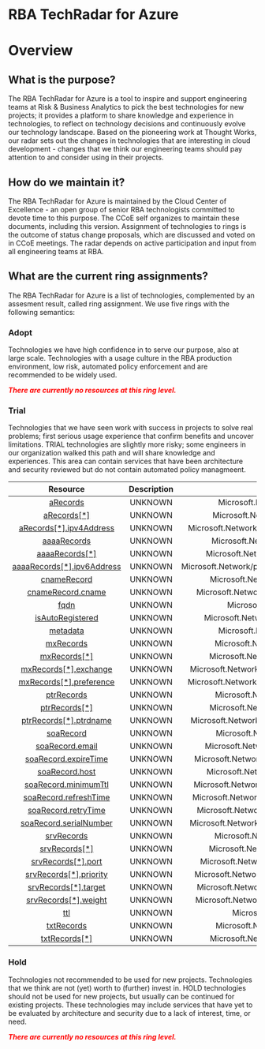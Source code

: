 
RBA TechRadar for Azure
=======================

# Overview

## What is the purpose?


The RBA TechRadar for Azure is a tool to inspire and support engineering teams at Risk & Business Analytics to pick the best technologies for new projects; it provides a platform to share knowledge and experience in technologies, to reflect on technology decisions and continuously evolve our technology landscape.  Based on the pioneering work at Thought Works, our radar sets out the changes in technologies that are interesting in cloud development - changes that we think our engineering teams should pay attention to and consider using in their projects.
## How do we maintain it?


The RBA TechRadar for Azure is maintained by the Cloud Center of Excellence - an open group of senior RBA technologists committed to devote time to this purpose.  The CCoE self organizes to maintain these documents, including this version.  Assignment of technologies to rings is the outcome of status change proposals, which are discussed and voted on in CCoE meetings.  The radar depends on active participation and input from all engineering teams at RBA.
## What are the current ring assignments?


The RBA TechRadar for Azure is a list of technologies, complemented by an assesment result, called ring assignment.  We use five rings with the following semantics:
### Adopt


Technologies we have high confidence in to serve our purpose, also at large scale.  Technologies with a usage culture in the RBA production environment, low risk, automated policy enforcement and are recommended to be widely used.  
  
***<font color="red"> There are currently no resources at this ring level. </font>***
### Trial


Technologies that we have seen work with success in projects to solve real problems;  first serious usage experience that confirm benefits and uncover limitations.  TRIAL technologies are slightly more risky; some engineers in our organization walked this path and will share knowledge and experiences.  This area can contain services that have been architecture and security reviewed but do not contain automated policy managmeent.  

|Resource|Description|Path|Status|
| :---: | :---: | :---: | :---: |
|[aRecords](https://github.com/openrba/python-azure-techradar/Microsoft.Network/privateDnsZones/MX/aRecords/README.md)|UNKNOWN|Microsoft.Network/privateDnsZones/MX/aRecords|TRIAL|
|[aRecords[*]](https://github.com/openrba/python-azure-techradar/Microsoft.Network/privateDnsZones/MX/aRecords[*]/README.md)|UNKNOWN|Microsoft.Network/privateDnsZones/MX/aRecords[*]|TRIAL|
|[aRecords[*].ipv4Address](https://github.com/openrba/python-azure-techradar/Microsoft.Network/privateDnsZones/MX/aRecords[*].ipv4Address/README.md)|UNKNOWN|Microsoft.Network/privateDnsZones/MX/aRecords[*].ipv4Address|TRIAL|
|[aaaaRecords](https://github.com/openrba/python-azure-techradar/Microsoft.Network/privateDnsZones/MX/aaaaRecords/README.md)|UNKNOWN|Microsoft.Network/privateDnsZones/MX/aaaaRecords|TRIAL|
|[aaaaRecords[*]](https://github.com/openrba/python-azure-techradar/Microsoft.Network/privateDnsZones/MX/aaaaRecords[*]/README.md)|UNKNOWN|Microsoft.Network/privateDnsZones/MX/aaaaRecords[*]|TRIAL|
|[aaaaRecords[*].ipv6Address](https://github.com/openrba/python-azure-techradar/Microsoft.Network/privateDnsZones/MX/aaaaRecords[*].ipv6Address/README.md)|UNKNOWN|Microsoft.Network/privateDnsZones/MX/aaaaRecords[*].ipv6Address|TRIAL|
|[cnameRecord](https://github.com/openrba/python-azure-techradar/Microsoft.Network/privateDnsZones/MX/cnameRecord/README.md)|UNKNOWN|Microsoft.Network/privateDnsZones/MX/cnameRecord|TRIAL|
|[cnameRecord.cname](https://github.com/openrba/python-azure-techradar/Microsoft.Network/privateDnsZones/MX/cnameRecord.cname/README.md)|UNKNOWN|Microsoft.Network/privateDnsZones/MX/cnameRecord.cname|TRIAL|
|[fqdn](https://github.com/openrba/python-azure-techradar/Microsoft.Network/privateDnsZones/MX/fqdn/README.md)|UNKNOWN|Microsoft.Network/privateDnsZones/MX/fqdn|TRIAL|
|[isAutoRegistered](https://github.com/openrba/python-azure-techradar/Microsoft.Network/privateDnsZones/MX/isAutoRegistered/README.md)|UNKNOWN|Microsoft.Network/privateDnsZones/MX/isAutoRegistered|TRIAL|
|[metadata](https://github.com/openrba/python-azure-techradar/Microsoft.Network/privateDnsZones/MX/metadata/README.md)|UNKNOWN|Microsoft.Network/privateDnsZones/MX/metadata|TRIAL|
|[mxRecords](https://github.com/openrba/python-azure-techradar/Microsoft.Network/privateDnsZones/MX/mxRecords/README.md)|UNKNOWN|Microsoft.Network/privateDnsZones/MX/mxRecords|TRIAL|
|[mxRecords[*]](https://github.com/openrba/python-azure-techradar/Microsoft.Network/privateDnsZones/MX/mxRecords[*]/README.md)|UNKNOWN|Microsoft.Network/privateDnsZones/MX/mxRecords[*]|TRIAL|
|[mxRecords[*].exchange](https://github.com/openrba/python-azure-techradar/Microsoft.Network/privateDnsZones/MX/mxRecords[*].exchange/README.md)|UNKNOWN|Microsoft.Network/privateDnsZones/MX/mxRecords[*].exchange|TRIAL|
|[mxRecords[*].preference](https://github.com/openrba/python-azure-techradar/Microsoft.Network/privateDnsZones/MX/mxRecords[*].preference/README.md)|UNKNOWN|Microsoft.Network/privateDnsZones/MX/mxRecords[*].preference|TRIAL|
|[ptrRecords](https://github.com/openrba/python-azure-techradar/Microsoft.Network/privateDnsZones/MX/ptrRecords/README.md)|UNKNOWN|Microsoft.Network/privateDnsZones/MX/ptrRecords|TRIAL|
|[ptrRecords[*]](https://github.com/openrba/python-azure-techradar/Microsoft.Network/privateDnsZones/MX/ptrRecords[*]/README.md)|UNKNOWN|Microsoft.Network/privateDnsZones/MX/ptrRecords[*]|TRIAL|
|[ptrRecords[*].ptrdname](https://github.com/openrba/python-azure-techradar/Microsoft.Network/privateDnsZones/MX/ptrRecords[*].ptrdname/README.md)|UNKNOWN|Microsoft.Network/privateDnsZones/MX/ptrRecords[*].ptrdname|TRIAL|
|[soaRecord](https://github.com/openrba/python-azure-techradar/Microsoft.Network/privateDnsZones/MX/soaRecord/README.md)|UNKNOWN|Microsoft.Network/privateDnsZones/MX/soaRecord|TRIAL|
|[soaRecord.email](https://github.com/openrba/python-azure-techradar/Microsoft.Network/privateDnsZones/MX/soaRecord.email/README.md)|UNKNOWN|Microsoft.Network/privateDnsZones/MX/soaRecord.email|TRIAL|
|[soaRecord.expireTime](https://github.com/openrba/python-azure-techradar/Microsoft.Network/privateDnsZones/MX/soaRecord.expireTime/README.md)|UNKNOWN|Microsoft.Network/privateDnsZones/MX/soaRecord.expireTime|TRIAL|
|[soaRecord.host](https://github.com/openrba/python-azure-techradar/Microsoft.Network/privateDnsZones/MX/soaRecord.host/README.md)|UNKNOWN|Microsoft.Network/privateDnsZones/MX/soaRecord.host|TRIAL|
|[soaRecord.minimumTtl](https://github.com/openrba/python-azure-techradar/Microsoft.Network/privateDnsZones/MX/soaRecord.minimumTtl/README.md)|UNKNOWN|Microsoft.Network/privateDnsZones/MX/soaRecord.minimumTtl|TRIAL|
|[soaRecord.refreshTime](https://github.com/openrba/python-azure-techradar/Microsoft.Network/privateDnsZones/MX/soaRecord.refreshTime/README.md)|UNKNOWN|Microsoft.Network/privateDnsZones/MX/soaRecord.refreshTime|TRIAL|
|[soaRecord.retryTime](https://github.com/openrba/python-azure-techradar/Microsoft.Network/privateDnsZones/MX/soaRecord.retryTime/README.md)|UNKNOWN|Microsoft.Network/privateDnsZones/MX/soaRecord.retryTime|TRIAL|
|[soaRecord.serialNumber](https://github.com/openrba/python-azure-techradar/Microsoft.Network/privateDnsZones/MX/soaRecord.serialNumber/README.md)|UNKNOWN|Microsoft.Network/privateDnsZones/MX/soaRecord.serialNumber|TRIAL|
|[srvRecords](https://github.com/openrba/python-azure-techradar/Microsoft.Network/privateDnsZones/MX/srvRecords/README.md)|UNKNOWN|Microsoft.Network/privateDnsZones/MX/srvRecords|TRIAL|
|[srvRecords[*]](https://github.com/openrba/python-azure-techradar/Microsoft.Network/privateDnsZones/MX/srvRecords[*]/README.md)|UNKNOWN|Microsoft.Network/privateDnsZones/MX/srvRecords[*]|TRIAL|
|[srvRecords[*].port](https://github.com/openrba/python-azure-techradar/Microsoft.Network/privateDnsZones/MX/srvRecords[*].port/README.md)|UNKNOWN|Microsoft.Network/privateDnsZones/MX/srvRecords[*].port|TRIAL|
|[srvRecords[*].priority](https://github.com/openrba/python-azure-techradar/Microsoft.Network/privateDnsZones/MX/srvRecords[*].priority/README.md)|UNKNOWN|Microsoft.Network/privateDnsZones/MX/srvRecords[*].priority|TRIAL|
|[srvRecords[*].target](https://github.com/openrba/python-azure-techradar/Microsoft.Network/privateDnsZones/MX/srvRecords[*].target/README.md)|UNKNOWN|Microsoft.Network/privateDnsZones/MX/srvRecords[*].target|TRIAL|
|[srvRecords[*].weight](https://github.com/openrba/python-azure-techradar/Microsoft.Network/privateDnsZones/MX/srvRecords[*].weight/README.md)|UNKNOWN|Microsoft.Network/privateDnsZones/MX/srvRecords[*].weight|TRIAL|
|[ttl](https://github.com/openrba/python-azure-techradar/Microsoft.Network/privateDnsZones/MX/ttl/README.md)|UNKNOWN|Microsoft.Network/privateDnsZones/MX/ttl|TRIAL|
|[txtRecords](https://github.com/openrba/python-azure-techradar/Microsoft.Network/privateDnsZones/MX/txtRecords/README.md)|UNKNOWN|Microsoft.Network/privateDnsZones/MX/txtRecords|TRIAL|
|[txtRecords[*]](https://github.com/openrba/python-azure-techradar/Microsoft.Network/privateDnsZones/MX/txtRecords[*]/README.md)|UNKNOWN|Microsoft.Network/privateDnsZones/MX/txtRecords[*]|TRIAL|

### Hold


Technologies not recommended to be used for new projects. Technologies that we think are not (yet) worth to (further) invest in.  HOLD technologies should not be used for new projects, but usually can be continued for existing projects.  These technologies may include services that have yet to be evaluated by architecture and security due to a lack of interest, time, or need.  
  
***<font color="red"> There are currently no resources at this ring level. </font>***